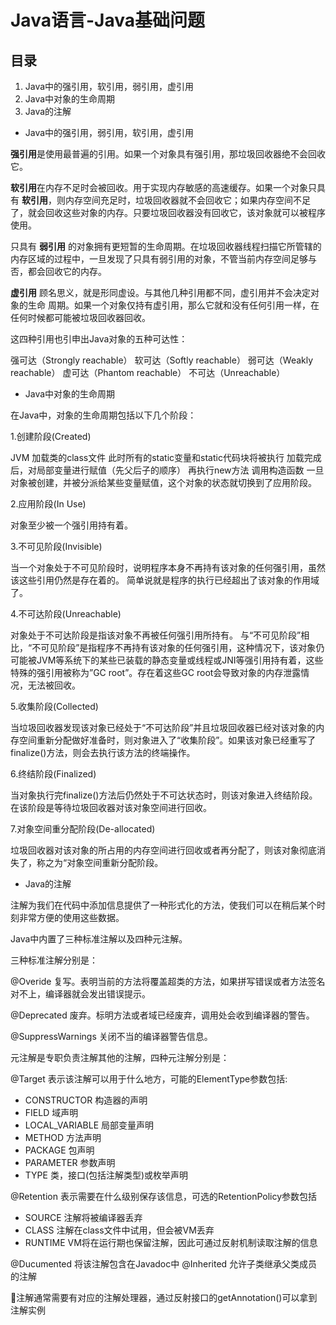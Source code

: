 # Java语言-Java基础问题

## 目录

1. Java中的强引用，软引用，弱引用，虚引用
2. Java中对象的生命周期
3. Java的注解

* Java中的强引用，弱引用，软引用，虚引用

**强引用**是使用最普遍的引用。如果一个对象具有强引用，那垃圾回收器绝不会回收它。

**软引用**在内存不足时会被回收。用于实现内存敏感的高速缓存。如果一个对象只具有 **软引用**，则内存空间充足时，垃圾回收器就不会回收它；如果内存空间不足了，就会回收这些对象的内存。只要垃圾回收器没有回收它，该对象就可以被程序使用。

只具有 **弱引用** 的对象拥有更短暂的生命周期。在垃圾回收器线程扫描它所管辖的内存区域的过程中，一旦发现了只具有弱引用的对象，不管当前内存空间足够与否，都会回收它的内存。

**虚引用** 顾名思义，就是形同虚设。与其他几种引用都不同，虚引用并不会决定对象的生命
周期。如果一个对象仅持有虚引用，那么它就和没有任何引用一样，在任何时候都可能被垃圾回收器回收。

这四种引用也引申出Java对象的五种可达性：

强可达（Strongly reachable）
软可达（Softly reachable）
弱可达（Weakly reachable）
虚可达（Phantom reachable）
不可达（Unreachable）

* Java中对象的生命周期

在Java中，对象的生命周期包括以下几个阶段：

1.创建阶段(Created)

JVM 加载类的class文件 此时所有的static变量和static代码块将被执行 加载完成后，对局部变量进行赋值（先父后子的顺序） 再执行new方法 调用构造函数 一旦对象被创建，并被分派给某些变量赋值，这个对象的状态就切换到了应用阶段。

2.应用阶段(In Use)

对象至少被一个强引用持有着。

3.不可见阶段(Invisible)

当一个对象处于不可见阶段时，说明程序本身不再持有该对象的任何强引用，虽然该这些引用仍然是存在着的。 简单说就是程序的执行已经超出了该对象的作用域了。

4.不可达阶段(Unreachable)

对象处于不可达阶段是指该对象不再被任何强引用所持有。 与“不可见阶段”相比，“不可见阶段”是指程序不再持有该对象的任何强引用，这种情况下，该对象仍可能被JVM等系统下的某些已装载的静态变量或线程或JNI等强引用持有着，这些特殊的强引用被称为”GC root”。存在着这些GC root会导致对象的内存泄露情况，无法被回收。

5.收集阶段(Collected)

当垃圾回收器发现该对象已经处于“不可达阶段”并且垃圾回收器已经对该对象的内存空间重新分配做好准备时，则对象进入了“收集阶段”。如果该对象已经重写了finalize()方法，则会去执行该方法的终端操作。

6.终结阶段(Finalized)

当对象执行完finalize()方法后仍然处于不可达状态时，则该对象进入终结阶段。在该阶段是等待垃圾回收器对该对象空间进行回收。

7.对象空间重分配阶段(De-allocated)

垃圾回收器对该对象的所占用的内存空间进行回收或者再分配了，则该对象彻底消失了，称之为“对象空间重新分配阶段。

* Java的注解

注解为我们在代码中添加信息提供了一种形式化的方法，使我们可以在稍后某个时刻非常方便的使用这些数据。

Java中内置了三种标准注解以及四种元注解。

三种标准注解分别是：

@Overide 复写。表明当前的方法将覆盖超类的方法，如果拼写错误或者方法签名对不上，编译器就会发出错误提示。

@Deprecated 废弃。标明方法或者域已经废弃，调用处会收到编译器的警告。

@SuppressWarnings 关闭不当的编译器警告信息。

元注解是专职负责注解其他的注解，四种元注解分别是：

@Target 表示该注解可以用于什么地方，可能的ElementType参数包括:

* CONSTRUCTOR       构造器的声明
* FIELD             域声明
* LOCAL_VARIABLE    局部变量声明
* METHOD            方法声明
* PACKAGE           包声明
* PARAMETER         参数声明
* TYPE              类，接口(包括注解类型)或枚举声明

@Retention 表示需要在什么级别保存该信息，可选的RetentionPolicy参数包括

* SOURCE 注解将被编译器丢弃
* CLASS 注解在class文件中试用，但会被VM丢弃
* RUNTIME VM将在运行期也保留注解，因此可通过反射机制读取注解的信息

@Ducumented 将该注解包含在Javadoc中
@Inherited 允许子类继承父类成员的注解

注解通常需要有对应的注解处理器，通过反射接口的getAnnotation()可以拿到注解实例
